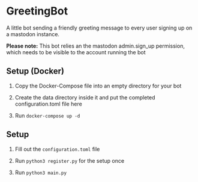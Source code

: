 # GreetingBot

A little bot sending a friendly greeting message to every user signing up on a mastodon instance.



**Please note:** This bot relies an the mastodon admin.sign_up permission, which needs to be visible to the account running the bot


## Setup (Docker)

1. Copy the Docker-Compose file into an empty directory for your bot

2. Create the data directory inside it and put the completed configuration.toml file here

3. Run `docker-compose up -d`

## Setup

1. Fill out the `configuration.toml` file

2. Run `python3 register.py` for the setup once

3. Run `python3 main.py`
